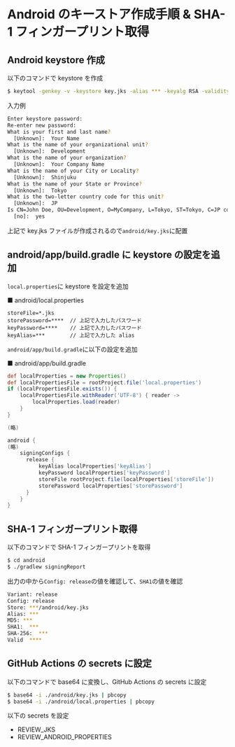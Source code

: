 # Android のキーストア作成手順 & SHA-1 フィンガープリント取得

## Android keystore 作成

以下のコマンドで keystore を作成

```bash
$ keytool -genkey -v -keystore key.jks -alias *** -keyalg RSA -validity 10000
```

入力例

```bash
Enter keystore password:
Re-enter new password:
What is your first and last name?
  [Unknown]:  Your Name
What is the name of your organizational unit?
  [Unknown]:  Development
What is the name of your organization?
  [Unknown]:  Your Company Name
What is the name of your City or Locality?
  [Unknown]:  Shinjuku
What is the name of your State or Province?
  [Unknown]:  Tokyo
What is the two-letter country code for this unit?
  [Unknown]:  JP
Is CN=John Doe, OU=Development, O=MyCompany, L=Tokyo, ST=Tokyo, C=JP correct?
  [no]:  yes
```

上記で key.jks ファイルが作成されるので`android/key.jks`に配置

## android/app/build.gradle に keystore の設定を追加

`local.properties`に keystore を設定を追加

■ android/local.properties

```
storeFile=*.jks
storePassword=****  // 上記で入力したパスワード
keyPassword=****    // 上記で入力したパスワード
keyAlias=***        // 上記で入力した alias
```

`android/app/build.gradle`に以下の設定を追加

■ android/app/build.gradle

```gradle
def localProperties = new Properties()
def localPropertiesFile = rootProject.file('local.properties')
if (localPropertiesFile.exists()) {
    localPropertiesFile.withReader('UTF-8') { reader ->
        localProperties.load(reader)
    }
}

(略)

android {
(略)
    signingConfigs {
      release {
          keyAlias localProperties['keyAlias']
          keyPassword localProperties['keyPassword']
          storeFile rootProject.file(localProperties['storeFile'])
          storePassword localProperties['storePassword']
      }
    }
}
```

## SHA-1 フィンガープリント取得

以下のコマンドで SHA-1 フィンガープリントを取得

```bash
$ cd android
$ ./gradlew signingReport
```

出力の中から`Config: release`の値を確認して、`SHA1`の値を確認

```bash
Variant: release
Config: release
Store: ***/android/key.jks
Alias: ***
MD5: ***
SHA1:  ***
SHA-256:  ***
Valid  ****
```

## GitHub Actions の secrets に設定

以下のコマンドで base64 に変換し、GitHub Actions の secrets に設定

```bash
$ base64 -i ./android/key.jks | pbcopy
$ base64 -i ./android/local.properties | pbcopy
```

以下の secrets を設定

- REVIEW_JKS
- REVIEW_ANDROID_PROPERTIES
